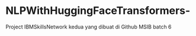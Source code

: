 # NLPWithHuggingFaceTransformers-
Project IBMSkillsNetwork kedua yang dibuat di Github MSIB batch 6
